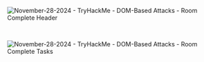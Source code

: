 

![November-28-2024  - TryHackMe - DOM-Based Attacks - Room Complete Header](https://github.com/user-attachments/assets/0d640ea3-1d6e-4c78-9dd2-e7fa62a9f962)

<br>

![November-28-2024  - TryHackMe - DOM-Based Attacks - Room Complete Tasks](https://github.com/user-attachments/assets/5aa2f8c7-77d5-43ad-a84b-26473c0a17b2)
